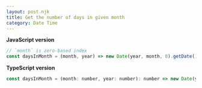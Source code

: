 ```yaml
---
layout: post.njk
title: Get the number of days in given month
category: Date Time
---
```


**JavaScript version**

```js
// `month` is zero-based index
const daysInMonth = (month, year) => new Date(year, month, 0).getDate();
```

**TypeScript version**

```js
const daysInMonth = (month: number, year: number): number => new Date(year, month, 0).getDate();
```
